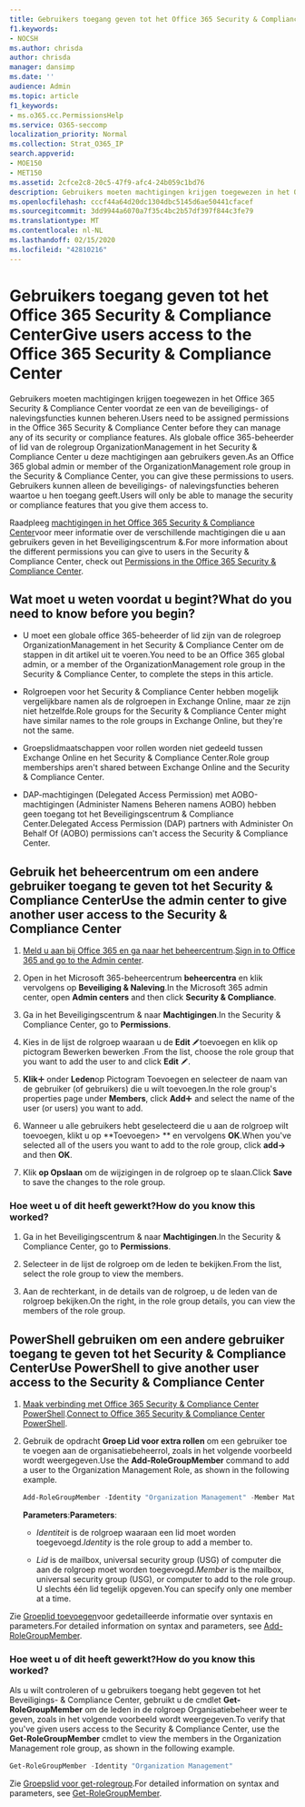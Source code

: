 ```yaml
---
title: Gebruikers toegang geven tot het Office 365 Security & Compliance Center
f1.keywords:
- NOCSH
ms.author: chrisda
author: chrisda
manager: dansimp
ms.date: ''
audience: Admin
ms.topic: article
f1_keywords:
- ms.o365.cc.PermissionsHelp
ms.service: O365-seccomp
localization_priority: Normal
ms.collection: Strat_O365_IP
search.appverid:
- MOE150
- MET150
ms.assetid: 2cfce2c8-20c5-47f9-afc4-24b059c1bd76
description: Gebruikers moeten machtigingen krijgen toegewezen in het Office 365 Security & Compliance Center voordat ze een van de beveiligings- of nalevingsfuncties kunnen beheren.
ms.openlocfilehash: cccf44a64d20dc1304dbc5145d6ae50441cfacef
ms.sourcegitcommit: 3dd9944a6070a7f35c4bc2b57df397f844c3fe79
ms.translationtype: MT
ms.contentlocale: nl-NL
ms.lasthandoff: 02/15/2020
ms.locfileid: "42810216"
---
```

# <a name="give-users-access-to-the-office-365-security--compliance-center"></a><span data-ttu-id="05a6f-103">Gebruikers toegang geven tot het Office 365 Security & Compliance Center</span><span class="sxs-lookup"><span data-stu-id="05a6f-103">Give users access to the Office 365 Security & Compliance Center</span></span>

<span data-ttu-id="05a6f-104">Gebruikers moeten machtigingen krijgen toegewezen in het Office 365 Security & Compliance Center voordat ze een van de beveiligings- of nalevingsfuncties kunnen beheren.</span><span class="sxs-lookup"><span data-stu-id="05a6f-104">Users need to be assigned permissions in the Office 365 Security & Compliance Center before they can manage any of its security or compliance features.</span></span> <span data-ttu-id="05a6f-105">Als globale office 365-beheerder of lid van de rolegroup OrganizationManagement in het Security & Compliance Center u deze machtigingen aan gebruikers geven.</span><span class="sxs-lookup"><span data-stu-id="05a6f-105">As an Office 365 global admin or member of the OrganizationManagement role group in the Security & Compliance Center, you can give these permissions to users.</span></span> <span data-ttu-id="05a6f-106">Gebruikers kunnen alleen de beveiligings- of nalevingsfuncties beheren waartoe u hen toegang geeft.</span><span class="sxs-lookup"><span data-stu-id="05a6f-106">Users will only be able to manage the security or compliance features that you give them access to.</span></span>

<span data-ttu-id="05a6f-107">Raadpleeg [machtigingen in het Office 365 Security & Compliance Center](permissions-in-the-security-and-compliance-center.md)voor meer informatie over de verschillende machtigingen die u aan gebruikers geven in het Beveiligingscentrum &.</span><span class="sxs-lookup"><span data-stu-id="05a6f-107">For more information about the different permissions you can give to users in the Security & Compliance Center, check out [Permissions in the Office 365 Security & Compliance Center](permissions-in-the-security-and-compliance-center.md).</span></span>

## <a name="what-do-you-need-to-know-before-you-begin"></a><span data-ttu-id="05a6f-108">Wat moet u weten voordat u begint?</span><span class="sxs-lookup"><span data-stu-id="05a6f-108">What do you need to know before you begin?</span></span>

- <span data-ttu-id="05a6f-109">U moet een globale office 365-beheerder of lid zijn van de rolegroep OrganizationManagement in het Security & Compliance Center om de stappen in dit artikel uit te voeren.</span><span class="sxs-lookup"><span data-stu-id="05a6f-109">You need to be an Office 365 global admin, or a member of the OrganizationManagement role group in the Security & Compliance Center, to complete the steps in this article.</span></span>

- <span data-ttu-id="05a6f-110">Rolgroepen voor het Security & Compliance Center hebben mogelijk vergelijkbare namen als de rolgroepen in Exchange Online, maar ze zijn niet hetzelfde.</span><span class="sxs-lookup"><span data-stu-id="05a6f-110">Role groups for the Security & Compliance Center might have similar names to the role groups in Exchange Online, but they're not the same.</span></span>

- <span data-ttu-id="05a6f-111">Groepslidmaatschappen voor rollen worden niet gedeeld tussen Exchange Online en het Security & Compliance Center.</span><span class="sxs-lookup"><span data-stu-id="05a6f-111">Role group memberships aren't shared between Exchange Online and the Security & Compliance Center.</span></span>

- <span data-ttu-id="05a6f-112">DAP-machtigingen (Delegated Access Permission) met AOBO-machtigingen (Administer Namens Beheren namens AOBO) hebben geen toegang tot het Beveiligingscentrum & Compliance Center.</span><span class="sxs-lookup"><span data-stu-id="05a6f-112">Delegated Access Permission (DAP) partners with Administer On Behalf Of (AOBO) permissions can't access the Security & Compliance Center.</span></span>

## <a name="use-the-admin-center-to-give-another-user-access-to-the-security--compliance-center"></a><span data-ttu-id="05a6f-113">Gebruik het beheercentrum om een andere gebruiker toegang te geven tot het Security & Compliance Center</span><span class="sxs-lookup"><span data-stu-id="05a6f-113">Use the admin center to give another user access to the Security & Compliance Center</span></span>

1. <span data-ttu-id="05a6f-114">[Meld u aan bij Office 365 en ga naar het beheercentrum](https://docs.microsoft.com/microsoft-365/compliance/go-to-the-securitycompliance-center).</span><span class="sxs-lookup"><span data-stu-id="05a6f-114">[Sign in to Office 365 and go to the Admin center](https://docs.microsoft.com/microsoft-365/compliance/go-to-the-securitycompliance-center).</span></span>

2. <span data-ttu-id="05a6f-115">Open in het Microsoft 365-beheercentrum **beheercentra** en klik vervolgens op **Beveiliging & Naleving**.</span><span class="sxs-lookup"><span data-stu-id="05a6f-115">In the Microsoft 365 admin center, open **Admin centers** and then click **Security & Compliance**.</span></span>

3. <span data-ttu-id="05a6f-116">Ga in het Beveiligingscentrum & naar **Machtigingen**.</span><span class="sxs-lookup"><span data-stu-id="05a6f-116">In the Security & Compliance Center, go to **Permissions**.</span></span>

4. <span data-ttu-id="05a6f-117">Kies in de lijst de rolgroep waaraan u de **Edit** ![gebruiker wilt](../../media/O365-MDM-CreatePolicy-EditIcon.gif)toevoegen en klik op pictogram Bewerken bewerken .</span><span class="sxs-lookup"><span data-stu-id="05a6f-117">From the list, choose the role group that you want to add the user to and click **Edit** ![Edit icon](../../media/O365-MDM-CreatePolicy-EditIcon.gif).</span></span>

5. <span data-ttu-id="05a6f-118">**Klik**![op de eigenschappenpagina van de rolgroep](../../media/ITPro-EAC-AddIcon.gif) onder **Leden**op Pictogram Toevoegen en selecteer de naam van de gebruiker (of gebruikers) die u wilt toevoegen.</span><span class="sxs-lookup"><span data-stu-id="05a6f-118">In the role group's properties page under **Members**, click **Add**![Add Icon](../../media/ITPro-EAC-AddIcon.gif) and select the name of the user (or users) you want to add.</span></span>

6. <span data-ttu-id="05a6f-119">Wanneer u alle gebruikers hebt geselecteerd die u aan de rolgroep wilt toevoegen, klikt u op \*\*Toevoegen\> \*\* en vervolgens **OK**.</span><span class="sxs-lookup"><span data-stu-id="05a6f-119">When you've selected all of the users you want to add to the role group, click **add-\>** and then **OK**.</span></span>

7. <span data-ttu-id="05a6f-120">Klik **op Opslaan** om de wijzigingen in de rolgroep op te slaan.</span><span class="sxs-lookup"><span data-stu-id="05a6f-120">Click **Save** to save the changes to the role group.</span></span>

### <a name="how-do-you-know-this-worked"></a><span data-ttu-id="05a6f-121">Hoe weet u of dit heeft gewerkt?</span><span class="sxs-lookup"><span data-stu-id="05a6f-121">How do you know this worked?</span></span>

1. <span data-ttu-id="05a6f-122">Ga in het Beveiligingscentrum & naar **Machtigingen**.</span><span class="sxs-lookup"><span data-stu-id="05a6f-122">In the Security & Compliance Center, go to **Permissions**.</span></span>

2. <span data-ttu-id="05a6f-123">Selecteer in de lijst de rolgroep om de leden te bekijken.</span><span class="sxs-lookup"><span data-stu-id="05a6f-123">From the list, select the role group to view the members.</span></span>

3. <span data-ttu-id="05a6f-124">Aan de rechterkant, in de details van de rolgroep, u de leden van de rolgroep bekijken.</span><span class="sxs-lookup"><span data-stu-id="05a6f-124">On the right, in the role group details, you can view the members of the role group.</span></span>

## <a name="use-powershell-to-give-another-user-access-to-the-security--compliance-center"></a><span data-ttu-id="05a6f-125">PowerShell gebruiken om een andere gebruiker toegang te geven tot het Security & Compliance Center</span><span class="sxs-lookup"><span data-stu-id="05a6f-125">Use PowerShell to give another user access to the Security & Compliance Center</span></span>

1. <span data-ttu-id="05a6f-126">[Maak verbinding met Office 365 Security & Compliance Center PowerShell](https://docs.microsoft.com/powershell/exchange/office-365-scc/connect-to-scc-powershell/connect-to-scc-powershell).</span><span class="sxs-lookup"><span data-stu-id="05a6f-126">[Connect to Office 365 Security & Compliance Center PowerShell](https://docs.microsoft.com/powershell/exchange/office-365-scc/connect-to-scc-powershell/connect-to-scc-powershell).</span></span>

2. <span data-ttu-id="05a6f-127">Gebruik de opdracht **Groep Lid voor extra rollen** om een gebruiker toe te voegen aan de organisatiebeheerrol, zoals in het volgende voorbeeld wordt weergegeven.</span><span class="sxs-lookup"><span data-stu-id="05a6f-127">Use the **Add-RoleGroupMember** command to add a user to the Organization Management Role, as shown in the following example.</span></span>

   ```PowerShell
   Add-RoleGroupMember -Identity "Organization Management" -Member MatildaS
   ```

   <span data-ttu-id="05a6f-128">**Parameters**:</span><span class="sxs-lookup"><span data-stu-id="05a6f-128">**Parameters**:</span></span>

   - <span data-ttu-id="05a6f-129">_Identiteit_ is de rolgroep waaraan een lid moet worden toegevoegd.</span><span class="sxs-lookup"><span data-stu-id="05a6f-129">_Identity_ is the role group to add a member to.</span></span>

   - <span data-ttu-id="05a6f-130">_Lid_ is de mailbox, universal security group (USG) of computer die aan de rolgroep moet worden toegevoegd.</span><span class="sxs-lookup"><span data-stu-id="05a6f-130">_Member_ is the mailbox, universal security group (USG), or computer to add to the role group.</span></span> <span data-ttu-id="05a6f-131">U slechts één lid tegelijk opgeven.</span><span class="sxs-lookup"><span data-stu-id="05a6f-131">You can specify only one member at a time.</span></span>

<span data-ttu-id="05a6f-132">Zie [Groeplid toevoegen](https://docs.microsoft.com/powershell/module/exchange/role-based-access-control/Add-RoleGroupMember)voor gedetailleerde informatie over syntaxis en parameters.</span><span class="sxs-lookup"><span data-stu-id="05a6f-132">For detailed information on syntax and parameters, see [Add-RoleGroupMember](https://docs.microsoft.com/powershell/module/exchange/role-based-access-control/Add-RoleGroupMember).</span></span>

### <a name="how-do-you-know-this-worked"></a><span data-ttu-id="05a6f-133">Hoe weet u of dit heeft gewerkt?</span><span class="sxs-lookup"><span data-stu-id="05a6f-133">How do you know this worked?</span></span>

<span data-ttu-id="05a6f-134">Als u wilt controleren of u gebruikers toegang hebt gegeven tot het Beveiligings- & Compliance Center, gebruikt u de cmdlet **Get-RoleGroupMember** om de leden in de rolgroep Organisatiebeheer weer te geven, zoals in het volgende voorbeeld wordt weergegeven.</span><span class="sxs-lookup"><span data-stu-id="05a6f-134">To verify that you've given users access to the Security & Compliance Center, use the **Get-RoleGroupMember** cmdlet to view the members in the Organization Management role group, as shown in the following example.</span></span>

```PowerShell
Get-RoleGroupMember -Identity "Organization Management"
```

<span data-ttu-id="05a6f-135">Zie [Groepslid voor get-rolegroup](https://docs.microsoft.com/powershell/module/exchange/role-based-access-control/Get-RoleGroupMember).</span><span class="sxs-lookup"><span data-stu-id="05a6f-135">For detailed information on syntax and parameters, see [Get-RoleGroupMember](https://docs.microsoft.com/powershell/module/exchange/role-based-access-control/Get-RoleGroupMember).</span></span>
